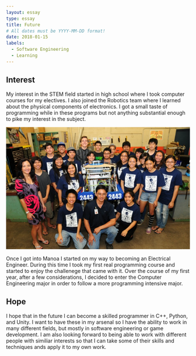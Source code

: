 ```yaml
---
layout: essay
type: essay
title: Future
# All dates must be YYYY-MM-DD format!
date: 2018-01-15
labels:
  - Software Engineering
  - Learning
---
```

## Interest 
My interest in the STEM field started in high school where I took computer courses for my electives. I also joined the Robotics team where I learned about the physical components of electronics. I got a small taste of programming while in these programs but not anything substantial enough to pike my interest in the subject.

<img class="ui medium image" src="../images/robotics.jpg">

Once I got into Manoa I started on my way to becoming an Electrical Engineer. During this time I took my first real programming course and started to enjoy the challenege that came with it. Over the course of my first year, after a few considerations, I decided to enter the Computer Engineering major in order to follow a more programming intensive major. 

## Hope

I hope that in the future I can become a skilled programmer in C++, Python, and Unity. I want to have these in my arsenal so I have the ability to work in many different fields, but mostly in software engineering or game development. I am also looking forward to being able to work with different people with similiar interests so that I can take some of their skills and techniques ands apply it to my own work.
